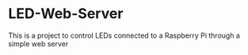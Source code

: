 # LED-Web-Server
This is a project to control LEDs connected to a Raspberry Pi through a simple web server

